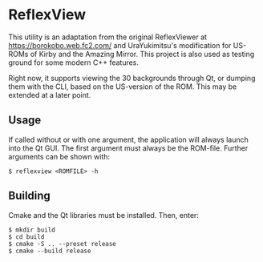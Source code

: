 # ReflexView

This utility is an adaptation from the original ReflexViewer at https://borokobo.web.fc2.com/ and UraYukimitsu's modification for US-ROMs of Kirby and the Amazing Mirror.
This project is also used as testing ground for some modern C++ features.

Right now, it supports viewing the 30 backgrounds through Qt, or dumping them with the CLI, based on the US-version of the ROM.
This may be extended at a later point.

## Usage
If called without or with one argument, the application will always launch into the Qt GUI.
The first argument must always be the ROM-file. Further arguments can be shown with:
```console
$ reflexview <ROMFILE> -h
```

## Building
Cmake and the Qt libraries must be installed. Then, enter:
```console
$ mkdir build
$ cd build
$ cmake -S .. --preset release
$ cmake --build release
```